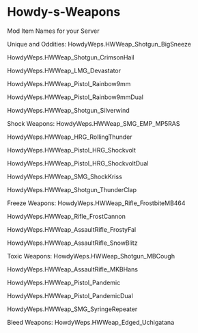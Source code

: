 # Howdy-s-Weapons

Mod Item Names for your Server

Unique and Oddities:
HowdyWeps.HWWeap_Shotgun_BigSneeze

HowdyWeps.HWWeap_Shotgun_CrimsonHail

HowdyWeps.HWWeap_LMG_Devastator

HowdyWeps.HWWeap_Pistol_Rainbow9mm

HowdyWeps.HWWeap_Pistol_Rainbow9mmDual

HowdyWeps.HWWeap_Shotgun_Silverwind

Shock Weapons:
HowdyWeps.HWWeap_SMG_EMP_MP5RAS

HowdyWeps.HWWeap_HRG_RollingThunder

HowdyWeps.HWWeap_Pistol_HRG_Shockvolt

HowdyWeps.HWWeap_Pistol_HRG_ShockvoltDual

HowdyWeps.HWWeap_SMG_ShockKriss

HowdyWeps.HWWeap_Shotgun_ThunderClap

Freeze Weapons:
HowdyWeps.HWWeap_Rifle_FrostbiteMB464

HowdyWeps.HWWeap_Rifle_FrostCannon

HowdyWeps.HWWeap_AssaultRifle_FrostyFal

HowdyWeps.HWWeap_AssaultRifle_SnowBlitz


Toxic Weapons:
HowdyWeps.HWWeap_Shotgun_MBCough

HowdyWeps.HWWeap_AssaultRifle_MKBHans

HowdyWeps.HWWeap_Pistol_Pandemic

HowdyWeps.HWWeap_Pistol_PandemicDual

HowdyWeps.HWWeap_SMG_SyringeRepeater

Bleed Weapons: 
HowdyWeps.HWWeap_Edged_Uchigatana
